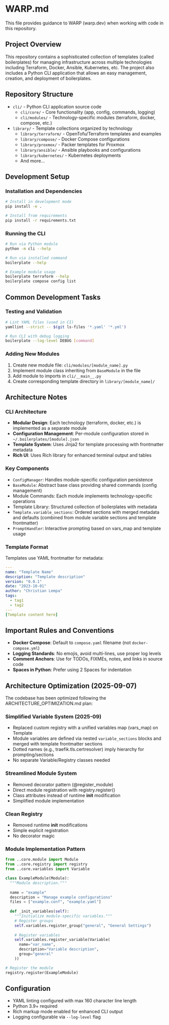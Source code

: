 # WARP.md

This file provides guidance to WARP (warp.dev) when working with code in this repository.

## Project Overview

This repository contains a sophisticated collection of templates (called boilerplates) for managing infrastructure across multiple technologies including Terraform, Docker, Ansible, Kubernetes, etc. The project also includes a Python CLI application that allows an easy management, creation, and deployment of boilerplates.

## Repository Structure

- `cli/` - Python CLI application source code
  - `cli/core/` - Core functionality (app, config, commands, logging)
  - `cli/modules/` - Technology-specific modules (terraform, docker, compose, etc.)
- `library/` - Template collections organized by technology
  - `library/terraform/` - OpenTofu/Terraform templates and examples
  - `library/compose/` - Docker Compose configurations
  - `library/proxmox/` - Packer templates for Proxmox
  - `library/ansible/` - Ansible playbooks and configurations
  - `library/kubernetes/` - Kubernetes deployments
  - And more...

## Development Setup

### Installation and Dependencies

```bash
# Install in development mode
pip install -e .

# Install from requirements
pip install -r requirements.txt
```

### Running the CLI

```bash
# Run via Python module
python -m cli --help

# Run via installed command
boilerplate --help

# Example module usage
boilerplate terraform --help
boilerplate compose config list
```

## Common Development Tasks

### Testing and Validation

```bash
# Lint YAML files (used in CI)
yamllint --strict -- $(git ls-files '*.yaml' '*.yml')

# Run CLI with debug logging
boilerplate --log-level DEBUG [command]
```

### Adding New Modules

1. Create new module file: `cli/modules/[module_name].py`
2. Implement module class inheriting from `BaseModule` in the file
3. Add module to imports in `cli/__main__.py`
4. Create corresponding template directory in `library/[module_name]/`

## Architecture Notes

### CLI Architecture

- **Modular Design**: Each technology (terraform, docker, etc.) is implemented as a separate module
- **Configuration Management**: Per-module configuration stored in `~/.boilerplates/[module].json`
- **Template System**: Uses Jinja2 for template processing with frontmatter metadata
- **Rich UI**: Uses Rich library for enhanced terminal output and tables

### Key Components

- `ConfigManager`: Handles module-specific configuration persistence
- `BaseModule`: Abstract base class providing shared commands (config management)
- Module Commands: Each module implements technology-specific operations
- Template Library: Structured collection of boilerplates with metadata
- `Template.variable_sections`: Ordered sections with merged metadata and defaults (combined from module variable sections and template frontmatter)
- `PromptHandler`: Interactive prompting based on vars_map and template usage

### Template Format

Templates use YAML frontmatter for metadata:

```yaml
---
name: "Template Name"
description: "Template description"
version: "0.0.1"
date: "2023-10-01"
author: "Christian Lempa"
tags:
  - tag1
  - tag2
---
[Template content here]
```

## Important Rules and Conventions

- **Docker Compose**: Default to `compose.yaml` filename (not `docker-compose.yml`)
- **Logging Standards**: No emojis, avoid multi-lines, use proper log levels
- **Comment Anchors**: Use for TODOs, FIXMEs, notes, and links in source code
- **Spaces in Python**: Prefer using 2 Spaces for indentation

## Architecture Optimization (2025-09-07)

The codebase has been optimized following the ARCHITECTURE_OPTIMIZATION.md plan:

### Simplified Variable System (2025-09)
- Replaced custom registry with a unified variables map (vars_map) on Template
- Module variables are defined via nested `variable_sections` blocks and merged with template frontmatter sections
- Dotted names (e.g., traefik.tls.certresolver) imply hierarchy for prompting/sections
- No separate Variable/Registry classes needed

### Streamlined Module System
- Removed decorator pattern (@register_module)
- Direct module registration with registry.register()
- Class attributes instead of runtime __init__ modification
- Simplified module implementation

### Clean Registry
- Removed runtime __init__ modifications
- Simple explicit registration
- No decorator magic

### Module Implementation Pattern
```python
from ..core.module import Module
from ..core.registry import registry
from ..core.variables import Variable

class ExampleModule(Module):
  """Module description."""
  
  name = "example"
  description = "Manage example configurations"
  files = ["example.conf", "example.yaml"]
  
  def _init_variables(self):
    """Initialize module-specific variables."""
    # Register groups
    self.variables.register_group("general", "General Settings")
    
    # Register variables
    self.variables.register_variable(Variable(
      name="var_name",
      description="Variable description",
      group="general"
    ))

# Register the module
registry.register(ExampleModule)
```

## Configuration

- YAML linting configured with max 160 character line length
- Python 3.9+ required
- Rich markup mode enabled for enhanced CLI output
- Logging configurable via `--log-level` flag
